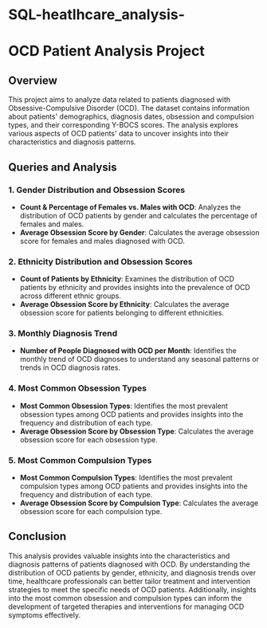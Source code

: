 # SQL-heatlhcare_analysis-
# OCD Patient Analysis Project

## Overview
This project aims to analyze data related to patients diagnosed with Obsessive-Compulsive Disorder (OCD). The dataset contains information about patients' demographics, diagnosis dates, obsession and compulsion types, and their corresponding Y-BOCS scores. The analysis explores various aspects of OCD patients' data to uncover insights into their characteristics and diagnosis patterns.

## Queries and Analysis

### 1. Gender Distribution and Obsession Scores
- **Count & Percentage of Females vs. Males with OCD**: Analyzes the distribution of OCD patients by gender and calculates the percentage of females and males.
- **Average Obsession Score by Gender**: Calculates the average obsession score for females and males diagnosed with OCD.

### 2. Ethnicity Distribution and Obsession Scores
- **Count of Patients by Ethnicity**: Examines the distribution of OCD patients by ethnicity and provides insights into the prevalence of OCD across different ethnic groups.
- **Average Obsession Score by Ethnicity**: Calculates the average obsession score for patients belonging to different ethnicities.

### 3. Monthly Diagnosis Trend
- **Number of People Diagnosed with OCD per Month**: Identifies the monthly trend of OCD diagnoses to understand any seasonal patterns or trends in OCD diagnosis rates.

### 4. Most Common Obsession Types
- **Most Common Obsession Types**: Identifies the most prevalent obsession types among OCD patients and provides insights into the frequency and distribution of each type.
- **Average Obsession Score by Obsession Type**: Calculates the average obsession score for each obsession type.

### 5. Most Common Compulsion Types
- **Most Common Compulsion Types**: Identifies the most prevalent compulsion types among OCD patients and provides insights into the frequency and distribution of each type.
- **Average Obsession Score by Compulsion Type**: Calculates the average obsession score for each compulsion type.

## Conclusion
This analysis provides valuable insights into the characteristics and diagnosis patterns of patients diagnosed with OCD. By understanding the distribution of OCD patients by gender, ethnicity, and diagnosis trends over time, healthcare professionals can better tailor treatment and intervention strategies to meet the specific needs of OCD patients. Additionally, insights into the most common obsession and compulsion types can inform the development of targeted therapies and interventions for managing OCD symptoms effectively.
